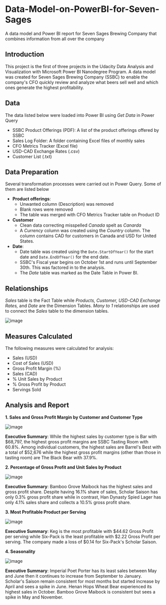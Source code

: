 # Data-Model-on-PowerBI-for-Seven-Sages
A data model and Power BI report for Seven Sages Brewing Company that combines information from all over the company

## Introduction
This project is the first of three projects in the Udacity Data Analysis and Visualization with Microsoft Power BI Nanodegree Program. A data model was created for Seven Sages Brewing Company (SSBC) to enable the company's CFO quickly review and analyze what beers sell well and which ones generate the highest profitability.

## Data
The data listed below were loaded into Power BI using _Get Data_ in Power Query
* SSBC Product Offerings (PDF): A list of the product offerings offered by SSBC
* Sales Log Folder: A folder containing Excel files of monthly sales
* CFO Metrics Tracker (Excel file)
* USD-CAD Exchange Rates (.csv)
* Customer List (.txt)

## Data Preparation
Several transformation processes were carried out in Power Query. Some of them are listed below
* **Product offerings**:
  * Unwanted column (Description) was removed
  * Blank rows were removed
  * The table was merged with CFO Metrics Tracker table on Product ID
* **Customer**
  * Clean data correcting misspelled _Canada_ spelt as _Canarda_
  * A _Currency_ column was created using the _Country_ column. The column contains CAD for customers in Canada and USD for United States.
* **Date**:
  * Date table was created using the `Date.StartOfYear()` for the start date and `Date.EndOfYear()` for the end date.
  * SSBC's Fiscal year begins on October 1st and runs until September 30th. This was factored in to the analysis.
  * The _Date_ table was marked as the Date Table in Power BI.

## Relationships
_Sales_ table is the Fact Table while _Products, Customer, USD-CAD Exchange Rates,_ and _Date_ are the Dimension Tables.
_Many to 1_ relationships are used to connect the _Sales_ table to the dimension tables.

![image](https://user-images.githubusercontent.com/67699946/182036142-bbc51a26-4d51-4a01-9f83-e2eb7b637ab7.png)

## Measures Calculated
The following measures were calculated for analysis:
* Sales (USD)
* Cost of Sales (USD)
* Gross Profit Margin (%)
* Sales (CAD)
* % Unit Sales by Product
* % Gross Profit by Product
* Servings Sold

## Analysis and Report
**1. Sales and Gross Profit Margin by Customer and Customer Type**

![image](https://user-images.githubusercontent.com/67699946/182036748-552dfa9d-1a57-4185-bd5f-895e783ea0ce.png)

**Executive Summary**: While the highest sales by customer type is Bar with $68,797, the highest gross profit margins are SSBC Tasting Room with 60.8%. Among individual customers, the highest sales are Barrel's Best with a total of $52,676 while the highest gross profit margins (other than those in tasting room) are The Black Bear with 37.9%.

**2. Percentage of Gross Profit and Unit Sales by Product**

![image](https://user-images.githubusercontent.com/67699946/182036769-7509a5ab-67b9-4f79-94a6-473210695957.png)

**Executive Summary**: Bamboo Grove Maibock has the highest sales and gross profit share. Despite having 16.1% share of sales, Scholar Saison has only 0.3% gross profit share while in contrast, Han Dynasty Spied Lager has only 4.1% sales share and collects a 10.5% gross profit share.

**3. Most Profitable Product per Serving**

![image](https://user-images.githubusercontent.com/67699946/182036904-88291a7d-f8e8-4b0e-ac17-6e968a689e90.png)

**Executive Summary**: Keg is the most profitable with $44.62 Gross Profit per serving while Six-Pack is the least profitable with $2.22 Gross Profit per serving. The company made a loss of $0.14 for Six-Pack's Scholar Saison.

**4. Seasonality**

![image](https://user-images.githubusercontent.com/67699946/182036998-1160c227-cad6-453c-b638-d9a23bfc8dc4.png)

**Executive Summary**: Imperial Poet Porter has its least sales between May and June then it continues to increase from September to January. Scholar's Saison remain consistent for most months but started increase by April and sees a spike in June. Henan Hops Wheat Bear experienced its highest sales in October. Bamboo Grove Maibock is consistent but sees a spike in May and November.

